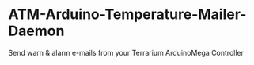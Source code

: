 ATM-Arduino-Temperature-Mailer-Daemon
=====================================

Send warn &amp; alarm e-mails from your Terrarium ArduinoMega Controller
